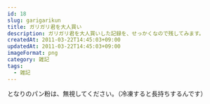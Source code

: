 ```yaml
---
id: 18
slug: garigarikun
title: ガリガリ君を大人買い
description: ガリガリ君を大人買いした記録を、せっかくなので残してみます。
createdAt: 2011-03-22T14:45:03+09:00
updatedAt: 2011-03-22T14:45:03+09:00
imageFormat: png
category: 雑記
tags:
  - 雑記
---
```


<photo-image article-id="18" img-file-name="garigari_otona_gai.jpeg" caption="ガリガリ君を大人買い"></photo-image>

となりのパン粉は、無視してください。（冷凍すると長持ちするんです）
